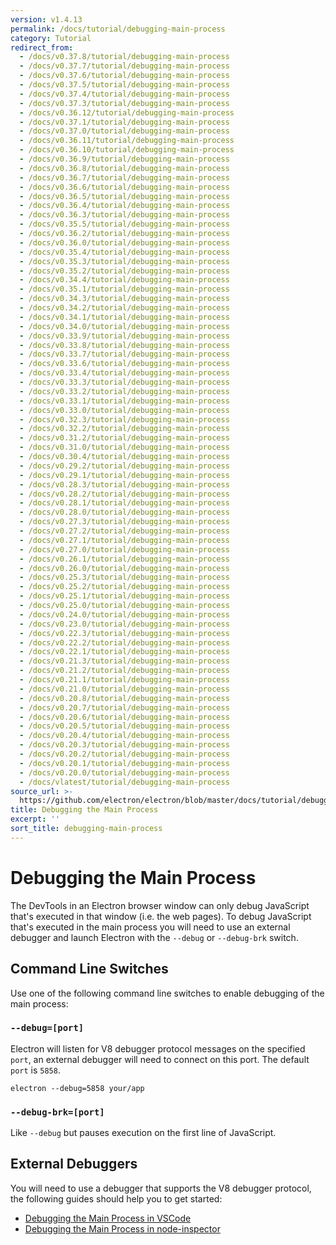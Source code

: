 ```yaml
---
version: v1.4.13
permalink: /docs/tutorial/debugging-main-process
category: Tutorial
redirect_from:
  - /docs/v0.37.8/tutorial/debugging-main-process
  - /docs/v0.37.7/tutorial/debugging-main-process
  - /docs/v0.37.6/tutorial/debugging-main-process
  - /docs/v0.37.5/tutorial/debugging-main-process
  - /docs/v0.37.4/tutorial/debugging-main-process
  - /docs/v0.37.3/tutorial/debugging-main-process
  - /docs/v0.36.12/tutorial/debugging-main-process
  - /docs/v0.37.1/tutorial/debugging-main-process
  - /docs/v0.37.0/tutorial/debugging-main-process
  - /docs/v0.36.11/tutorial/debugging-main-process
  - /docs/v0.36.10/tutorial/debugging-main-process
  - /docs/v0.36.9/tutorial/debugging-main-process
  - /docs/v0.36.8/tutorial/debugging-main-process
  - /docs/v0.36.7/tutorial/debugging-main-process
  - /docs/v0.36.6/tutorial/debugging-main-process
  - /docs/v0.36.5/tutorial/debugging-main-process
  - /docs/v0.36.4/tutorial/debugging-main-process
  - /docs/v0.36.3/tutorial/debugging-main-process
  - /docs/v0.35.5/tutorial/debugging-main-process
  - /docs/v0.36.2/tutorial/debugging-main-process
  - /docs/v0.36.0/tutorial/debugging-main-process
  - /docs/v0.35.4/tutorial/debugging-main-process
  - /docs/v0.35.3/tutorial/debugging-main-process
  - /docs/v0.35.2/tutorial/debugging-main-process
  - /docs/v0.34.4/tutorial/debugging-main-process
  - /docs/v0.35.1/tutorial/debugging-main-process
  - /docs/v0.34.3/tutorial/debugging-main-process
  - /docs/v0.34.2/tutorial/debugging-main-process
  - /docs/v0.34.1/tutorial/debugging-main-process
  - /docs/v0.34.0/tutorial/debugging-main-process
  - /docs/v0.33.9/tutorial/debugging-main-process
  - /docs/v0.33.8/tutorial/debugging-main-process
  - /docs/v0.33.7/tutorial/debugging-main-process
  - /docs/v0.33.6/tutorial/debugging-main-process
  - /docs/v0.33.4/tutorial/debugging-main-process
  - /docs/v0.33.3/tutorial/debugging-main-process
  - /docs/v0.33.2/tutorial/debugging-main-process
  - /docs/v0.33.1/tutorial/debugging-main-process
  - /docs/v0.33.0/tutorial/debugging-main-process
  - /docs/v0.32.3/tutorial/debugging-main-process
  - /docs/v0.32.2/tutorial/debugging-main-process
  - /docs/v0.31.2/tutorial/debugging-main-process
  - /docs/v0.31.0/tutorial/debugging-main-process
  - /docs/v0.30.4/tutorial/debugging-main-process
  - /docs/v0.29.2/tutorial/debugging-main-process
  - /docs/v0.29.1/tutorial/debugging-main-process
  - /docs/v0.28.3/tutorial/debugging-main-process
  - /docs/v0.28.2/tutorial/debugging-main-process
  - /docs/v0.28.1/tutorial/debugging-main-process
  - /docs/v0.28.0/tutorial/debugging-main-process
  - /docs/v0.27.3/tutorial/debugging-main-process
  - /docs/v0.27.2/tutorial/debugging-main-process
  - /docs/v0.27.1/tutorial/debugging-main-process
  - /docs/v0.27.0/tutorial/debugging-main-process
  - /docs/v0.26.1/tutorial/debugging-main-process
  - /docs/v0.26.0/tutorial/debugging-main-process
  - /docs/v0.25.3/tutorial/debugging-main-process
  - /docs/v0.25.2/tutorial/debugging-main-process
  - /docs/v0.25.1/tutorial/debugging-main-process
  - /docs/v0.25.0/tutorial/debugging-main-process
  - /docs/v0.24.0/tutorial/debugging-main-process
  - /docs/v0.23.0/tutorial/debugging-main-process
  - /docs/v0.22.3/tutorial/debugging-main-process
  - /docs/v0.22.2/tutorial/debugging-main-process
  - /docs/v0.22.1/tutorial/debugging-main-process
  - /docs/v0.21.3/tutorial/debugging-main-process
  - /docs/v0.21.2/tutorial/debugging-main-process
  - /docs/v0.21.1/tutorial/debugging-main-process
  - /docs/v0.21.0/tutorial/debugging-main-process
  - /docs/v0.20.8/tutorial/debugging-main-process
  - /docs/v0.20.7/tutorial/debugging-main-process
  - /docs/v0.20.6/tutorial/debugging-main-process
  - /docs/v0.20.5/tutorial/debugging-main-process
  - /docs/v0.20.4/tutorial/debugging-main-process
  - /docs/v0.20.3/tutorial/debugging-main-process
  - /docs/v0.20.2/tutorial/debugging-main-process
  - /docs/v0.20.1/tutorial/debugging-main-process
  - /docs/v0.20.0/tutorial/debugging-main-process
  - /docs/vlatest/tutorial/debugging-main-process
source_url: >-
  https://github.com/electron/electron/blob/master/docs/tutorial/debugging-main-process.md
title: Debugging the Main Process
excerpt: ''
sort_title: debugging-main-process
---
```

# Debugging the Main Process

The DevTools in an Electron browser window can only debug JavaScript that's executed in that window (i.e. the web pages). To debug JavaScript that's executed in the main process you will need to use an external debugger and launch Electron with the `--debug` or `--debug-brk` switch.

## Command Line Switches

Use one of the following command line switches to enable debugging of the main process:

### `--debug=[port]`

Electron will listen for V8 debugger protocol messages on the specified `port`, an external debugger will need to connect on this port. The default `port` is `5858`.

```shell
electron --debug=5858 your/app
```

### `--debug-brk=[port]`

Like `--debug` but pauses execution on the first line of JavaScript.

## External Debuggers

You will need to use a debugger that supports the V8 debugger protocol, the following guides should help you to get started:

*   [Debugging the Main Process in VSCode]({{site.baseurl}}/docs/tutorial/debugging-main-process-vscode)
*   [Debugging the Main Process in node-inspector]({{site.baseurl}}/docs/tutorial/debugging-main-process-node-inspector)
